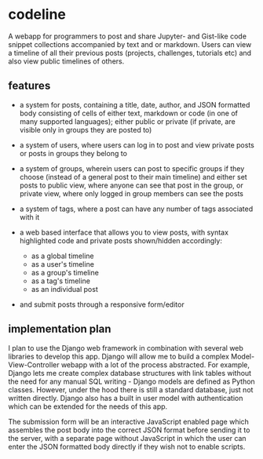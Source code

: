 # codeline
A webapp for programmers to post and share Jupyter- and Gist-like code snippet collections accompanied by text and or markdown. Users can view a timeline of all their previous posts (projects, challenges, tutorials etc) and also view public timelines of others.
## features
* a system for posts, containing a title, date, author, and JSON formatted body consisting of cells of either text, markdown or code (in one of many supported languages); either public or private (if private, are visible only in groups they are posted to)
* a system of users, where users can log in to post and view private posts or posts in groups they belong to
* a system of groups, wherein users can post to specific groups if they choose (instead of a general post to their main timeline) and either set posts to public view, where anyone can see that post in the group, or private view, where only logged in group members can see the posts
* a system of tags, where a post can have any number of tags associated with it

* a web based interface that allows you to view posts, with syntax highlighted code and private posts shown/hidden accordingly:
  * as a global timeline
  * as a user's timeline
  * as a group's timeline
  * as a tag's timeline
  * as an individual post

* and submit posts through a responsive form/editor

## implementation plan
I plan to use the Django web framework in combination with several web libraries to develop this app. Django will allow me to build a complex Model-View-Controller webapp with a lot of the process abstracted. For example, Django lets me create complex database structures with link tables without the need for any manual SQL writing - Django models are defined as Python classes. However, under the hood there is still a standard database, just not written directly. Django also has a built in user model with authentication which can be extended for the needs of this app.

The submission form will be an interactive JavaScript enabled page which assembles the post body into the correct JSON format before sending it to the server, with a separate page without JavaScript in which the user can enter the JSON formatted body directly if they wish not to enable scripts.
